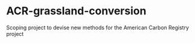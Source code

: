 # ACR-grassland-conversion
Scoping project to devise new methods for the American Carbon Registry project
